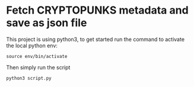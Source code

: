 # Fetch CRYPTOPUNKS metadata and save as json file

This project is using python3, to get started run the command to activate the local python env:

```
source env/bin/activate
```

Then simply run the script 

```
python3 script.py
```